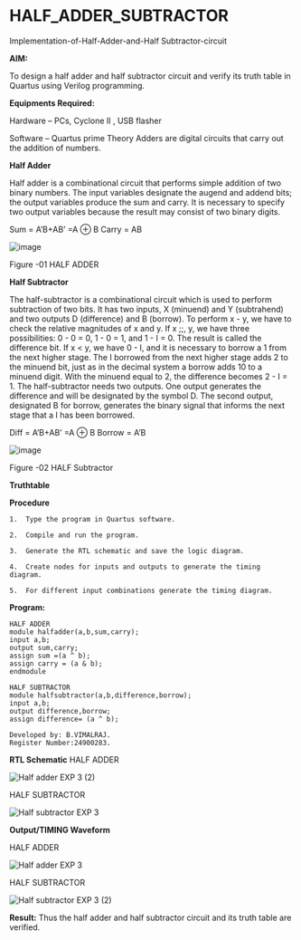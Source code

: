 # HALF_ADDER_SUBTRACTOR

Implementation-of-Half-Adder-and-Half Subtractor-circuit

**AIM:**

To design a half adder and half subtractor circuit and verify its truth table in Quartus using Verilog programming.

**Equipments Required:**

Hardware – PCs, Cyclone II , USB flasher 

Software – Quartus prime Theory Adders are digital circuits that carry out the addition of numbers.

**Half Adder**

Half adder is a combinational circuit that performs simple addition of two binary numbers. The input variables designate the augend and addend bits; the output variables produce the sum and carry. It is necessary to specify two output variables because the result may consist of two binary digits.

Sum = A’B+AB’ =A ⊕ B Carry = AB

![image](https://github.com/naavaneetha/HALF_ADDER_SUBTRACTOR/assets/154305477/bd4a0b2c-cdbc-4184-ab08-81578f121e1f)

Figure -01 HALF ADDER

**Half Subtractor**

The half-subtractor is a combinational circuit which is used to perform subtraction of two bits. It has two inputs, X (minuend) and Y (subtrahend) and two outputs D (difference) and B (borrow). To perform x - y, we have to check the relative magnitudes of x and y. If x ;;, y, we have three possibilities: 0 - 0 = 0, 1 - 0 = 1, and 1 - I = 0. The result is called the difference bit. If x < y, we have 0 - I, and it is necessary to borrow a 1 from the next higher stage. The I borrowed from the next higher stage adds 2 to the minuend bit, just as in the decimal system a borrow adds 10 to a minuend digit. With the minuend equal to 2, the difference becomes 2 - I = 1. The half-subtractor needs two outputs. One output generates the difference and will be designated by the symbol D. The second output, designated B for borrow, generates the binary signal that informs the next stage that a I has been borrowed. 

Diff = A’B+AB’ =A ⊕ B
Borrow = A’B

 ![image](https://github.com/naavaneetha/HALF_ADDER_SUBTRACTOR/assets/154305477/d76b099c-513f-4e7c-843a-e2fd028a531a)

Figure -02 HALF Subtractor

**Truthtable**

**Procedure**
```
1.	Type the program in Quartus software.

2.	Compile and run the program.

3.	Generate the RTL schematic and save the logic diagram.

4.	Create nodes for inputs and outputs to generate the timing diagram.

5.	For different input combinations generate the timing diagram.

```
**Program:**
```
HALF ADDER
module halfadder(a,b,sum,carry);
input a,b;
output sum,carry;
assign sum =(a ^ b);
assign carry = (a & b);
endmodule

HALF SUBTRACTOR
module halfsubtractor(a,b,difference,borrow);
input a,b;
output difference,borrow;
assign difference= (a ^ b);

```
```
Developed by: B.VIMALRAJ.
Register Number:24900283.

```
**RTL Schematic**
HALF ADDER

![Half adder EXP 3 (2)](https://github.com/user-attachments/assets/b92ec713-25bf-440d-9216-37003e791279)

HALF SUBTRACTOR

![Half subtractor EXP 3](https://github.com/user-attachments/assets/85b29218-be04-4710-bd6a-5ca79dff0493)




**Output/TIMING Waveform**


HALF ADDER

![Half adder EXP 3](https://github.com/user-attachments/assets/181b79bf-7082-4935-9b73-8d70403987d8)

HALF SUBTRACTOR

![Half subtractor EXP 3 (2)](https://github.com/user-attachments/assets/e0d74749-69c1-48b7-a483-4d41ff5d063f)



**Result:**
Thus the half adder and half subtractor circuit and its truth table are verified.
